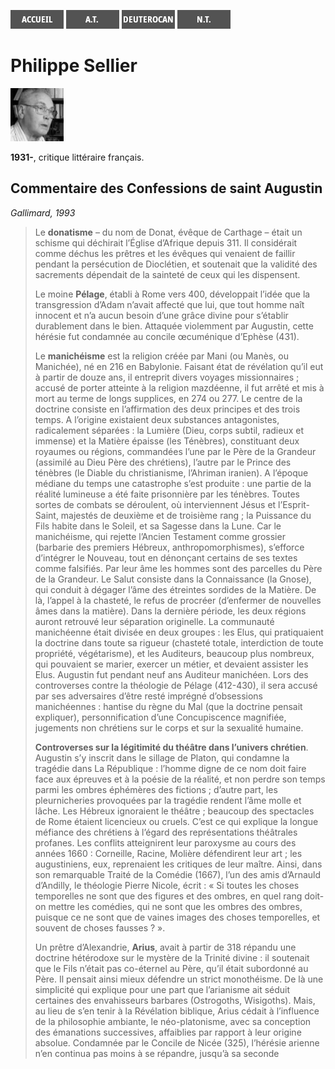 [<img src="/images/accueil.png">](/)
[<img src="/images/ancientestament.png">](/pages/ancientestament.html)
[<img src="/images/deuterocanoniques.png">](/pages/deuterocanoniques.html)
[<img src="/images/nouveautestament.png">](/pages/nouveautestament.html)

# Philippe Sellier

[<img src="/images/philippesellier.png">](https://fr.wikipedia.org/wiki/Philippe_Sellier)

**1931-**, critique littéraire français.


## Commentaire des Confessions de saint Augustin <a name="philippesellier-confessions"></a>
*Gallimard, 1993*
>Le **donatisme** – du nom de Donat, évêque de Carthage – était un schisme qui déchirait l’Église d’Afrique depuis 311. Il considérait comme déchus les prêtres et les évêques qui venaient de faillir pendant la persécution de Dioclétien, et soutenait que la validité des sacrements dépendait de la sainteté de ceux qui les dispensent.
>
>Le moine **Pélage**, établi à Rome vers 400, développait l’idée que la transgression d’Adam n’avait affecté que lui, que tout homme naît innocent et n’a aucun besoin d’une grâce divine pour s’établir durablement dans le bien. Attaquée violemment par Augustin, cette hérésie fut condamnée au concile œcuménique d’Ephèse (431).
>
>Le **manichéisme** est la religion créée par Mani (ou Manès, ou Manichée), né en 216 en Babylonie. Faisant état de révélation qu’il eut à partir de douze ans, il entreprit divers voyages missionnaires ; accusé de porter atteinte à la religion mazdéenne, il fut arrêté et mis à mort au terme de longs supplices, en 274 ou 277. Le centre de la doctrine consiste en l’affirmation des deux principes et des trois temps. A l’origine existaient deux substances antagonistes, radicalement séparées : la Lumière (Dieu, corps subtil, radieux et immense) et la Matière épaisse (les Ténèbres), constituant deux royaumes ou régions, commandées l’une par le Père de la Grandeur (assimilé au Dieu Père des chrétiens), l’autre par le Prince des ténèbres (le Diable du christianisme, l’Ahriman iranien). A l’époque médiane du temps une catastrophe s’est produite : une partie de la réalité lumineuse a été faite prisonnière par les ténèbres. Toutes sortes de combats se déroulent, où interviennent Jésus et l’Esprit-Saint, majestés de deuxième et de troisième rang ; la Puissance du Fils habite dans le Soleil, et sa Sagesse dans la Lune. Car le manichéisme, qui rejette l’Ancien Testament comme grossier (barbarie des premiers Hébreux, anthropomorphismes), s’efforce d’intégrer le Nouveau, tout en dénonçant certains de ses textes comme falsifiés. Par leur âme les hommes sont des parcelles du Père de la Grandeur. Le Salut consiste dans la Connaissance (la Gnose), qui conduit à dégager l’âme des étreintes sordides de la Matière. De là, l’appel à la chasteté, le refus de procréer (d’enfermer de nouvelles âmes dans la matière). Dans la dernière période, les deux régions auront retrouvé leur séparation originelle. La communauté manichéenne était divisée en deux groupes : les Elus, qui pratiquaient la doctrine dans toute sa rigueur (chasteté totale, interdiction de toute propriété, végétarisme), et les Auditeurs, beaucoup plus nombreux, qui pouvaient se marier, exercer un métier, et devaient assister les Elus. Augustin fut pendant neuf ans Auditeur manichéen. Lors des controverses contre la théologie de Pélage (412-430), il sera accusé par ses adversaires d’être resté imprégné d’obsessions manichéennes : hantise du règne du Mal (que la doctrine pensait expliquer), personnification d’une Concupiscence magnifiée, jugements non chrétiens sur le corps et sur la sexualité humaine.
>
>**Controverses sur la légitimité du théâtre dans l’univers chrétien**. Augustin s’y inscrit dans le sillage de Platon, qui condamne la tragédie dans La République : l’homme digne de ce nom doit faire face aux épreuves et à la poésie de la réalité, et non perdre son temps parmi les ombres éphémères des fictions ; d’autre part, les pleurnicheries provoquées par la tragédie rendent l’âme molle et lâche. Les Hébreux ignoraient le théâtre ; beaucoup des spectacles de Rome étaient licencieux ou cruels. C’est ce qui explique la longue méfiance des chrétiens à l’égard des représentations théâtrales profanes. Les conflits atteignirent leur paroxysme au cours des années 1660 : Corneille, Racine, Molière défendirent leur art ; les augustiniens, eux, reprenaient les critiques de leur maître. Ainsi, dans son remarquable Traité de la Comédie (1667), l’un des amis d’Arnauld d’Andilly, le théologie Pierre Nicole, écrit : « Si toutes les choses temporelles ne sont que des figures et des ombres, en quel rang doit-on mettre les comédies, qui ne sont que les ombres des ombres, puisque ce ne sont que de vaines images des choses temporelles, et souvent de choses fausses ? ».
>
>Un prêtre d’Alexandrie, **Arius**, avait à partir de 318 répandu une doctrine hétérodoxe sur le mystère de la Trinité divine : il soutenait que le Fils n’était pas co-éternel au Père, qu’il était subordonné au Père. Il pensait ainsi mieux défendre un strict monothéisme. De là une simplicité qui explique pour une part que l’arianisme ait séduit certaines des envahisseurs barbares (Ostrogoths, Wisigoths). Mais, au lieu de s’en tenir à la Révélation biblique, Arius cédait à l’influence de la philosophie ambiante, le néo-platonisme, avec sa conception des émanations successives, affaiblies par rapport à leur origine absolue. Condamnée par le Concile de Nicée (325), l’hérésie arienne n’en continua pas moins à se répandre, jusqu’à sa seconde


